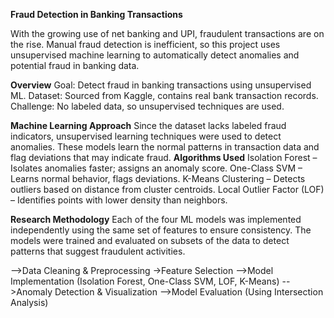 **Fraud Detection in Banking Transactions**

With the growing use of net banking and UPI, fraudulent transactions are on the rise. Manual fraud detection is inefficient, 
so this project uses unsupervised machine learning to automatically detect anomalies and potential fraud in banking data.

**Overview**
Goal: Detect fraud in banking transactions using unsupervised ML.
Dataset: Sourced from Kaggle, contains real bank transaction records.
Challenge: No labeled data, so unsupervised techniques are used.

**Machine Learning Approach**
Since the dataset lacks labeled fraud indicators, unsupervised learning techniques were used to detect anomalies. 
These models learn the normal patterns in transaction data and flag deviations that may indicate fraud.
**Algorithms Used**
Isolation Forest – Isolates anomalies faster; assigns an anomaly score.
One-Class SVM – Learns normal behavior, flags deviations.
K-Means Clustering – Detects outliers based on distance from cluster centroids.
Local Outlier Factor (LOF) – Identifies points with lower density than neighbors.

**Research Methodology**
Each of the four ML models was implemented independently using the same set of features to ensure consistency. 
The models were trained and evaluated on subsets of the data to detect patterns that suggest fraudulent activities.

-->Data Cleaning & Preprocessing
->Feature Selection
-->Model Implementation (Isolation Forest, One-Class SVM, LOF, K-Means)
-->Anomaly Detection & Visualization
-->Model Evaluation (Using Intersection Analysis)
